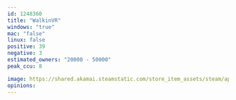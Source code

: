 ```yaml
---
id: 1248360
title: "WalkinVR"
windows: "true"
mac: "false"
linux: false
positive: 39
negative: 3
estimated_owners: "20000 - 50000"
peak_ccu: 8

image: https://shared.akamai.steamstatic.com/store_item_assets/steam/apps/1248360/header.jpg?t=1675157150
opinions:
---
```


